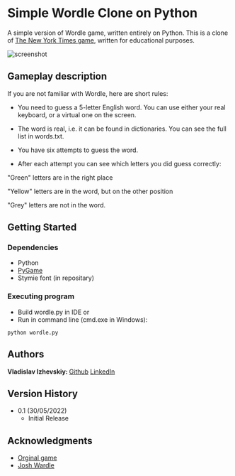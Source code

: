 # Simple Wordle Clone on Python

A simple version of Wordle game, written entirely on Python. This is a clone of [The New York Times game](https://www.nytimes.com/games/wordle/index.html), written for educational purposes.

![screenshot](https://user-images.githubusercontent.com/104437147/170983590-31fee18d-f2a1-424e-8a72-7f82c5f2ad7e.png)

## Gameplay description

If you are not familiar with Wordle, here are short rules:

- You need to guess a 5-letter English word. You can use either your real keyboard, or a virtual one on the screen.

- The word is real, i.e. it can be found in dictionaries. You can see the full list in words.txt.

- You have six attempts to guess the word.

- After each attempt you can see which letters you did guess correctly:

"Green" letters are in the right place

"Yellow" letters are in the word, but on the other position

"Grey" letters are not in the word.

## Getting Started

### Dependencies

* Python
* [PyGame](https://github.com/pygame/)
* Stymie font (in repositary)

### Executing program

* Build wordle.py in IDE
or
* Run in command line (cmd.exe in Windows):
```
python wordle.py
```

## Authors

<b>Vladislav Izhevskiy: </b>
[Github](https://github.com/ivlmag)
[LinkedIn](https://www.linkedin.com/in/izhevskiyvladislav)

## Version History

* 0.1 (30/05/2022)
    * Initial Release

## Acknowledgments

* [Orginal game](https://www.nytimes.com/games/wordle/index.html)
* [Josh Wardle](https://www.powerlanguage.co.uk/)

